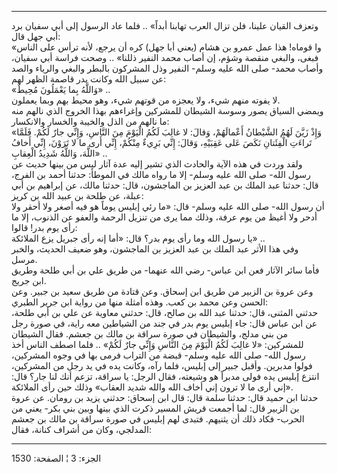 ------------------------------------------------------------------------

وتعزف القيان علينا، فلن تزال العرب تهابنا أبداً» .. فلما عاد الرسول إلى
أبي سفيان برد أبي جهل قال:  
«وا قوماه! هذا عمل عمرو بن هشام (يعني أبا جهل) كره أن يرجع، لأنه ترأس
على الناس فبغى، والبغي منقصة وشؤم، إن أصاب محمد النفير ذللنا» .. وصحت
فراسة أبي سفيان، وأصاب محمد- صلى الله عليه وسلم- النفير وذل المشركون
بالبطر والبغي والرياء والصد عن سبيل الله وكانت بدر قاصمة الظهر لهم:  
«وَاللَّهُ بِما يَعْمَلُونَ مُحِيطٌ» ..  
لا يفوته منهم شيء، ولا يعجزه من قوتهم شيء، وهو محيط بهم وبما يعملون.  
ويمضي السياق يصور وسوسة الشيطان للمشركين وإغراءهم بهذا الخروج الذي نالهم
منه ما نالهم من الذل والخيبة والخسار والانكسار:  
«وَإِذْ زَيَّنَ لَهُمُ الشَّيْطانُ أَعْمالَهُمْ، وَقالَ: لا غالِبَ لَكُمُ الْيَوْمَ مِنَ النَّاسِ، وَإِنِّي جارٌ
لَكُمْ. فَلَمَّا تَراءَتِ الْفِئَتانِ نَكَصَ عَلى عَقِبَيْهِ، وَقالَ: إِنِّي بَرِيءٌ مِنْكُمْ، إِنِّي أَرى ما
لا تَرَوْنَ، إِنِّي أَخافُ اللَّهَ، وَاللَّهُ شَدِيدُ الْعِقابِ» ..  
ولقد وردت في هذه الآية والحادث الذي تشير إليه عدة آثار ليس من بينها حديث
عن رسول الله- صلى الله عليه وسلم- إلا ما رواه مالك في الموطأ: حدثنا أحمد
بن الفرج، قال: حدثنا عبد الملك بن عبد العزيز بن الماجشون، قال: حدثنا
مالك، عن إبراهيم بن أبي عبلة، عن طلحة بن عبيد الله بن كريز:  
أن رسول الله- صلى الله عليه وسلم- قال: «ما رئي إبليس يوماً هو فيه أصغر
ولا أحقر ولا أدحر ولا أغيظ من يوم عرفة، وذلك مما يرى من تنزيل الرحمة
والعفو عن الذنوب، إلا ما رأى يوم بدر! قالوا:  
يا رسول الله وما رأى يوم بدر؟ قال: «أما إنه رأى جبريل يزع الملائكة» ..  
وفي هذا الأثر عبد الملك بن عبد العزيز بن الماجشون، وهو ضعيف الحديث،
والخبر مرسل.  
فأما سائر الآثار فعن ابن عباس- رضي الله عنهما- من طريق علي بن أبي طلحة
وطريق ابن جريج.  
وعن عروة بن الزبير من طريق ابن إسحاق. وعن قتادة من طريق سعيد بن جبير.
وعن الحسن وعن محمد بن كعب. وهذه أمثلة منها من رواية ابن جرير الطبري:  
حدثني المثنى، قال: حدثنا عبد الله بن صالح، قال: حدثني معاوية عن علي بن
أبي طلحة، عن ابن عباس قال: جاء إبليس يوم بدر في جند من الشياطين معه
راية، في صورة رجل من بني مدلج، والشيطان في صورة سراقة بن مالك بن جعشم.
فقال الشيطان للمشركين: «لا غالِبَ لَكُمُ الْيَوْمَ مِنَ النَّاسِ وَإِنِّي جارٌ لَكُمْ» .. فلما
اصطف الناس أخذ رسول الله- صلى الله عليه وسلم- قبضة من التراب فرمى بها في
وجوه المشركين، فولوا مدبرين. وأقبل جبير إلى إبليس، فلما رآه، وكانت يده
في يد رجل من المشركين، انتزع إبليس يده فولى مدبراً هو وشيعته، فقال الرجل:
يا سراقة، تزعم أنك لنا جار؟ قال: «إني أرى ما لا ترون إني أخاف الله والله
شديد العقاب» وذلك حين رأى الملائكة.  
حدثنا ابن حميد قال: حدثنا سلمة قال: قال ابن إسحاق: حدثني يزيد بن رومان.
عن عروة بن الزبير قال: لما أجمعت قريش المسير ذكرت الذي بينها وبين بني
بكر- يعني من الحرب- فكاد ذلك أن يثنيهم. فتبدى لهم إبليس في صورة سراقة بن
مالك بن جعشم المدلجي، وكان من أشراف كنانة، فقال:

------------------------------------------------------------------------

الجزء: 3 ¦ الصفحة: 1530
